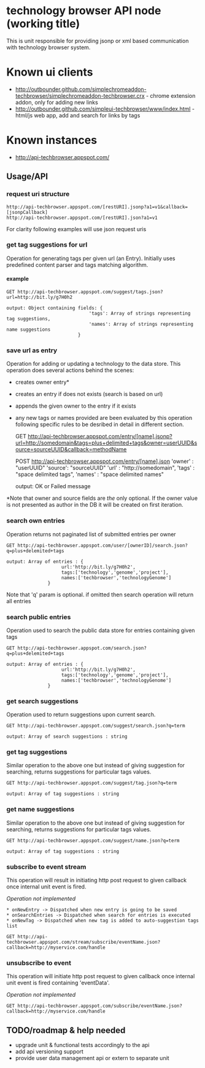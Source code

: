 # technology browser API node (working title) #
This is unit responsible for providing jsonp or xml based communication with technology browser system.

# Known ui clients #
* http://outbounder.github.com/simplechromeaddon-techbrowser/simplechromeaddon-techbrowser.crx - chrome extension addon, only for adding new links
* http://outbounder.github.com/simpleui-techbrowser/www/index.html - html/js web app, add and search for links by tags

# Known instances #
* http://api-techbrowser.appspot.com/

## Usage/API ##

### request uri structure ####
    http://api-techbrowser.appspot.com/[restURI].jsonp?a1=v1&callback=[jsonpCallback]
    http://api-techbrowser.appspot.com/[restURI].json?a1=v1
  
For clarity following examples will use json request uris

### get tag suggestions for url ###
Operation for generating tags per given url (an Entry). Initially uses predefined content parser and tags matching algorithm.
#### example ####
    GET http://api-techbrowser.appspot.com/suggest/tags.json?url=http://bit.ly/g7H0h2
  
    output: Object containing fields: {
                                  'tags': Array of strings representing tag suggestions,
                                  'names': Array of strings representing name suggestions
                              }

### save url as entry ###
Operation for adding or updating a technology to the data store. This operation does several actions behind the scenes:
  * creates owner entry*
  * creates an entry if does not exists (search is based on url)   
  * appends the given owner to the entry if it exists
  * any new tags or names provided are been evaluated by this operation following specific rules to be desribed in detail in different section.
    
    GET http://api-techbrowser.appspot.com/entry/[name].jsonp?url=http://somedomain&tags=plus+delimited+tags&owner=userUUID&source=sourceUUID&callback=methodName
  
    POST http://api-techbrowser.appspot.com/entry/[name].json
      'owner' : "userUUID"
      'source': "sourceUUID"
      'url' : "http://somedomain",
      'tags' : "space delimited tags",
      'names' : "space delimited names"

    output: OK or Failed message

*Note that owner and source fields are _the_ only optional. If the owner value is not presented as author in the DB it will be created on first iteration.

### search own entries ###
Operation returns not paginated list of submitted entries per owner 

    GET http://api-techbrowser.appspot.com/user/[ownerID]/search.json?q=plus+delemited+tags

    output: Array of entries : {
                        url:'http://bit.ly/g7H0h2',
                        tags:['technology','genome','project'],
                        names:['techbrowser','technologyGenome']
                   }
                   
Note that 'q' param is optional. if omitted then search operation will return all entries

### search public entries ###
Operation used to search the public data store for entries containing given tags

    GET http://api-techbrowser.appspot.com/search.json?q=plus+delemited+tags

    output: Array of entries : {
                        url:'http://bit.ly/g7H0h2',
                        tags:['technology','genome','project'],
                        names:['techbrowser','technologyGenome']
                   }
  

### get search suggestions ###
Operation used to return suggestions upon current search.

    GET http://api-techbrowser.appspot.com/suggest/search.json?q=term

    output: Array of search suggestions : string


### get tag suggestions ###
Similar operation to the above one but instead of giving suggestion for searching, returns suggestions for particular tags values.

    GET http://api-techbrowser.appspot.com/suggest/tag.json?q=term
  
    output: Array of tag suggestions : string
    
### get name suggestions ###
Similar operation to the above one but instead of giving suggestion for searching, returns suggestions for particular tags values.

    GET http://api-techbrowser.appspot.com/suggest/name.json?q=term
  
    output: Array of tag suggestions : string

### subscribe to event stream ###
This operation will result in initiating http post request to given callback once internal unit event is fired.

*Operation not implemented*

    * onNewEntry -> Dispatched when new entry is going to be saved
    * onSearchEntries -> Dispatched when search for entries is executed
    * onNewTag -> Dispatched when new tag is added to auto-suggestion tags list
 
    GET http://api-techbrowser.appspot.com/stream/subscribe/eventName.json?callback=http://myservice.com/handle

### unsubscribe to event ###
This operation will initiate http post request to given callback once internal unit event is fired containing 'eventData'.

*Operation not implemented* 
 
    GET http://api-techbrowser.appspot.com/subscribe/eventName.json?callback=http://myservice.com/handle

## TODO/roadmap & help needed ##
  * upgrade unit & functional tests accordingly to the api
  * add api versioning support
  * provide user data management api or extern to separate unit
